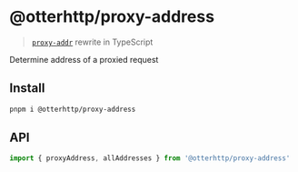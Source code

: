 # @otterhttp/proxy-address

> [`proxy-addr`](https://github.com/jshttp/proxy-addr) rewrite in TypeScript

Determine address of a proxied request

## Install

```sh
pnpm i @otterhttp/proxy-address
```

## API

```ts
import { proxyAddress, allAddresses } from '@otterhttp/proxy-address'
```
